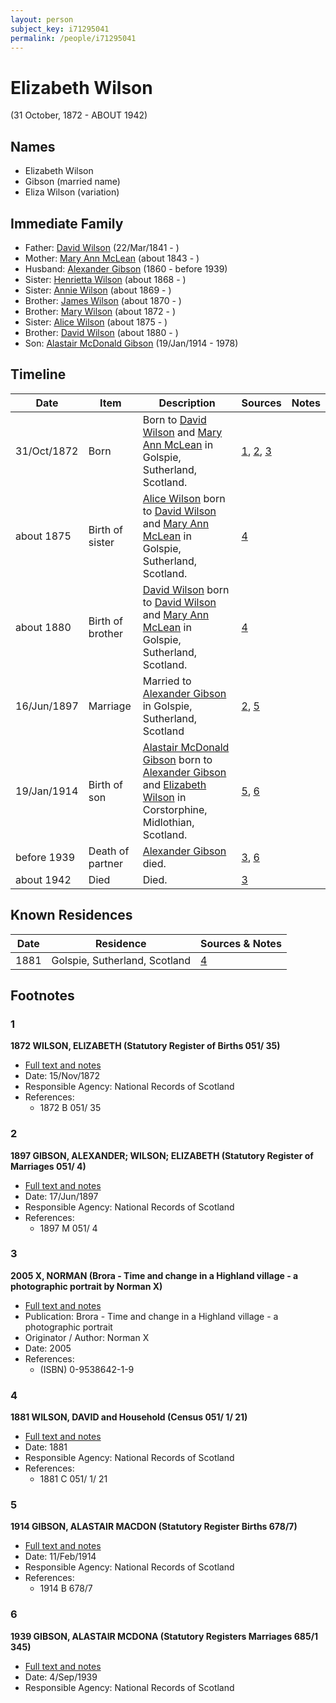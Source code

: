 ```yaml
---
layout: person
subject_key: i71295041
permalink: /people/i71295041
---
```


# Elizabeth Wilson
(31 October, 1872 - ABOUT 1942)

## Names

* Elizabeth Wilson
* Gibson (married name)
* Eliza Wilson (variation)

## Immediate Family

* Father: [David Wilson](./@15598112@-david-wilson-b1841-3-22-d.md) (22/Mar/1841 - )
* Mother: [Mary Ann McLean](./@87096403@-mary-ann-mclean-b1843-d.md) (about 1843 - )
* Husband: [Alexander Gibson](./@21968540@-alexander-gibson-b1860-d1939.md) (1860 - before 1939)
* Sister: [Henrietta Wilson](./@47880504@-henrietta-wilson-b1868-d.md) (about 1868 - )
* Sister: [Annie Wilson](./@8935795@-annie-wilson-b1869-d.md) (about 1869 - )
* Brother: [James Wilson](./@59901376@-james-wilson-b1870-d.md) (about 1870 - )
* Brother: [Mary Wilson](./@23013592@-mary-wilson-b1872-d.md) (about 1872 - )
* Sister: [Alice Wilson](./@71120788@-alice-wilson-b1875-d.md) (about 1875 - )
* Brother: [David Wilson](./@97100177@-david-wilson-b1880-d.md) (about 1880 - )
* Son: [Alastair McDonald Gibson](./@3963708@-alastair-mcdonald-gibson-b1914-1-19-d1978.md) (19/Jan/1914 - 1978)

## Timeline

Date | Item | Description | Sources | Notes
---|---|---|---|---
31/Oct/1872 | Born | Born to [David Wilson](./@15598112@-david-wilson-b1841-3-22-d.md) and [Mary Ann McLean](./@87096403@-mary-ann-mclean-b1843-d.md) in Golspie, Sutherland, Scotland. | [1](#1), [2](#2), [3](#3) | 
about 1875 | Birth of sister | [Alice Wilson](./@71120788@-alice-wilson-b1875-d.md) born to [David Wilson](./@15598112@-david-wilson-b1841-3-22-d.md) and [Mary Ann McLean](./@87096403@-mary-ann-mclean-b1843-d.md) in Golspie, Sutherland, Scotland. | [4](#4) | 
about 1880 | Birth of brother | [David Wilson](./@97100177@-david-wilson-b1880-d.md) born to [David Wilson](./@15598112@-david-wilson-b1841-3-22-d.md) and [Mary Ann McLean](./@87096403@-mary-ann-mclean-b1843-d.md) in Golspie, Sutherland, Scotland. | [4](#4) | 
16/Jun/1897 | Marriage | Married to [Alexander Gibson](./@21968540@-alexander-gibson-b1860-d1939.md) in Golspie, Sutherland, Scotland | [2](#2), [5](#5) | 
19/Jan/1914 | Birth of son | [Alastair McDonald Gibson](./@3963708@-alastair-mcdonald-gibson-b1914-1-19-d1978.md) born to [Alexander Gibson](./@21968540@-alexander-gibson-b1860-d1939.md) and [Elizabeth Wilson](./@71295041@-elizabeth-wilson-b1872-10-31-d1942.md) in Corstorphine, Midlothian, Scotland. | [5](#5), [6](#6) | 
before 1939 | Death of partner | [Alexander Gibson](./@21968540@-alexander-gibson-b1860-d1939.md) died. | [3](#3), [6](#6) | 
about 1942 | Died | Died. | [3](#3) | 

## Known Residences

Date | Residence | Sources & Notes
---|---|---
1881 | Golspie, Sutherland, Scotland | [4](#4)

## Footnotes

### 1

**1872 WILSON, ELIZABETH (Statutory Register of Births 051/ 35)**

* [Full text and notes](../sources/@38673760@-1872-wilson,-elizabeth-statutory-register-of-births-051-35-.md)
* Date: 15/Nov/1872
* Responsible Agency: National Records of Scotland
* References: 
  * 1872 B 051/ 35

### 2

**1897 GIBSON, ALEXANDER; WILSON; ELIZABETH (Statutory Register of Marriages 051/ 4)**

* [Full text and notes](../sources/@25441996@-1897-gibson,-alexander;-wilson;-elizabeth-statutory-register-of-marriages-051-4-.md)
* Date: 17/Jun/1897
* Responsible Agency: National Records of Scotland
* References: 
  * 1897 M 051/ 4

### 3

**2005 X, NORMAN (Brora - Time and change in a Highland village - a photographic portrait by Norman X)**

* [Full text and notes](../sources/@81726947@-2005-gibson,-norman-brora-time-and-change-in-a-highland-village-a-photographic-portrait-by-norman-g….md)
* Publication: Brora - Time and change in a Highland village - a photographic portrait
* Originator / Author: Norman X
* Date: 2005
* References: 
  * (ISBN) 0-9538642-1-9

### 4

**1881 WILSON, DAVID and Household (Census 051/ 1/ 21)**

* [Full text and notes](../sources/@45272064@-1881-wilson,-david-and-household-census-051-1-21-.md)
* Date: 1881
* Responsible Agency: National Records of Scotland
* References: 
  * 1881 C 051/ 1/ 21

### 5

**1914 GIBSON, ALASTAIR MACDON (Statutory Register Births 678/7)**

* [Full text and notes](../sources/@48317232@-1914-gibson,-alastair-macdon-statutory-register-births-678-7-.md)
* Date: 11/Feb/1914
* Responsible Agency: National Records of Scotland
* References: 
  * 1914 B 678/7

### 6

**1939 GIBSON, ALASTAIR MCDONA (Statutory Registers Marriages 685/1 345)**

* [Full text and notes](../sources/@97538140@-1939-gibson,-alastair-mcdona-statutory-registers-marriages-685-1-345-.md)
* Date: 4/Sep/1939
* Responsible Agency: National Records of Scotland

